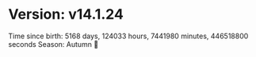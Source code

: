 # Version: v14.1.24
Time since birth: 5168 days, 124033 hours, 7441980 minutes, 446518800 seconds
Season: Autumn 🍁

